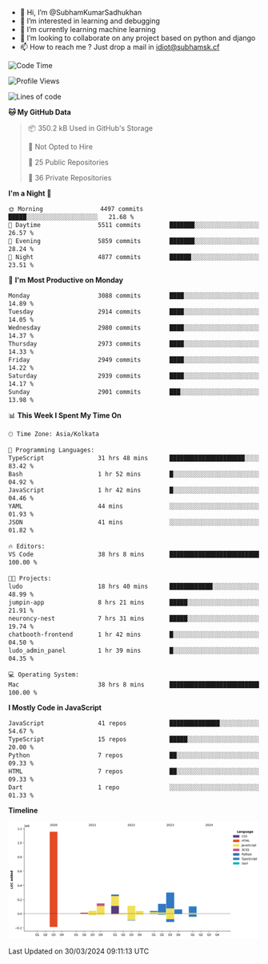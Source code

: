 - 👋 Hi, I’m @SubhamKumarSadhukhan
- 👀 I’m interested in learning and debugging
- 🌱 I’m currently learning machine learning
- 💞️ I’m looking to collaborate on any project based on python and django
- 📫 How to reach me ?
      Just drop a mail in idiot@subhamsk.cf

<!---
SubhamKumarSadhukhan/SubhamKumarSadhukhan is a ✨ special ✨ repository because its `README.md` (this file) appears on your GitHub profile.
You can click the Preview link to take a look at your changes.
--->


<!--START_SECTION:waka-->
![Code Time](http://img.shields.io/badge/Code%20Time-2%2C058%20hrs%2021%20mins-blue)

![Profile Views](http://img.shields.io/badge/Profile%20Views-6-blue)

![Lines of code](https://img.shields.io/badge/From%20Hello%20World%20I%27ve%20Written-2.4%20million%20lines%20of%20code-blue)

**🐱 My GitHub Data** 

> 📦 350.2 kB Used in GitHub's Storage 
 > 
> 🚫 Not Opted to Hire
 > 
> 📜 25 Public Repositories 
 > 
> 🔑 36 Private Repositories 
 > 
**I'm a Night 🦉** 

```text
🌞 Morning                4497 commits        █████░░░░░░░░░░░░░░░░░░░░   21.68 % 
🌆 Daytime                5511 commits        ███████░░░░░░░░░░░░░░░░░░   26.57 % 
🌃 Evening                5859 commits        ███████░░░░░░░░░░░░░░░░░░   28.24 % 
🌙 Night                  4877 commits        ██████░░░░░░░░░░░░░░░░░░░   23.51 % 
```
📅 **I'm Most Productive on Monday** 

```text
Monday                   3088 commits        ████░░░░░░░░░░░░░░░░░░░░░   14.89 % 
Tuesday                  2914 commits        ████░░░░░░░░░░░░░░░░░░░░░   14.05 % 
Wednesday                2980 commits        ████░░░░░░░░░░░░░░░░░░░░░   14.37 % 
Thursday                 2973 commits        ████░░░░░░░░░░░░░░░░░░░░░   14.33 % 
Friday                   2949 commits        ████░░░░░░░░░░░░░░░░░░░░░   14.22 % 
Saturday                 2939 commits        ████░░░░░░░░░░░░░░░░░░░░░   14.17 % 
Sunday                   2901 commits        ███░░░░░░░░░░░░░░░░░░░░░░   13.98 % 
```


📊 **This Week I Spent My Time On** 

```text
🕑︎ Time Zone: Asia/Kolkata

💬 Programming Languages: 
TypeScript               31 hrs 48 mins      █████████████████████░░░░   83.42 % 
Bash                     1 hr 52 mins        █░░░░░░░░░░░░░░░░░░░░░░░░   04.92 % 
JavaScript               1 hr 42 mins        █░░░░░░░░░░░░░░░░░░░░░░░░   04.46 % 
YAML                     44 mins             ░░░░░░░░░░░░░░░░░░░░░░░░░   01.93 % 
JSON                     41 mins             ░░░░░░░░░░░░░░░░░░░░░░░░░   01.82 % 

🔥 Editors: 
VS Code                  38 hrs 8 mins       █████████████████████████   100.00 % 

🐱‍💻 Projects: 
ludo                     18 hrs 40 mins      ████████████░░░░░░░░░░░░░   48.99 % 
jumpin-app               8 hrs 21 mins       █████░░░░░░░░░░░░░░░░░░░░   21.91 % 
neuroncy-nest            7 hrs 31 mins       █████░░░░░░░░░░░░░░░░░░░░   19.74 % 
chatbooth-frontend       1 hr 42 mins        █░░░░░░░░░░░░░░░░░░░░░░░░   04.50 % 
ludo_admin_panel         1 hr 39 mins        █░░░░░░░░░░░░░░░░░░░░░░░░   04.35 % 

💻 Operating System: 
Mac                      38 hrs 8 mins       █████████████████████████   100.00 % 
```

**I Mostly Code in JavaScript** 

```text
JavaScript               41 repos            ██████████████░░░░░░░░░░░   54.67 % 
TypeScript               15 repos            █████░░░░░░░░░░░░░░░░░░░░   20.00 % 
Python                   7 repos             ██░░░░░░░░░░░░░░░░░░░░░░░   09.33 % 
HTML                     7 repos             ██░░░░░░░░░░░░░░░░░░░░░░░   09.33 % 
Dart                     1 repo              ░░░░░░░░░░░░░░░░░░░░░░░░░   01.33 % 
```



**Timeline**

![Lines of Code chart](https://raw.githubusercontent.com/SubhamKumarSadhukhan/SubhamKumarSadhukhan/main/assets/bar_graph.png)


 Last Updated on 30/03/2024 09:11:13 UTC
<!--END_SECTION:waka-->
